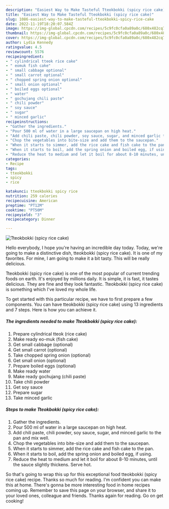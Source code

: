 ```yaml
---
description: "Easiest Way to Make Tasteful Tteokbokki (spicy rice cake)"
title: "Easiest Way to Make Tasteful Tteokbokki (spicy rice cake)"
slug: 1086-easiest-way-to-make-tasteful-tteokbokki-spicy-rice-cake
date: 2022-11-19T18:20:07.584Z
image: https://img-global.cpcdn.com/recipes/5c9fc0cfa0a89a0c/680x482cq70/tteokbokki-spicy-rice-cake-recipe-main-photo.jpg
thumbnail: https://img-global.cpcdn.com/recipes/5c9fc0cfa0a89a0c/680x482cq70/tteokbokki-spicy-rice-cake-recipe-main-photo.jpg
cover: https://img-global.cpcdn.com/recipes/5c9fc0cfa0a89a0c/680x482cq70/tteokbokki-spicy-rice-cake-recipe-main-photo.jpg
author: Lydia Kennedy
ratingvalue: 4.5
reviewcount: 5576
recipeingredient:
- " cylindrical tteok rice cake"
- " eomuk fish cake"
- " small cabbage optional"
- " small carrot optional"
- " chopped spring onion optional"
- " small onion optional"
- " boiled eggs optional"
- " water"
- " gochujang chili paste"
- " chili powder"
- " soy sauce"
- " sugar"
- " minced garlic"
recipeinstructions:
- "Gather the ingredients."
- "Pour 500 ml of water in a large saucepan on high heat."
- "Add chili paste, chili powder, soy sauce, sugar, and minced garlic to the pan and mix well."
- "Chop the vegetables into bite-size and add them to the saucepan."
- "When it starts to simmer, add the rice cake and fish cake to the pan."
- "When it starts to boil, add the spring onion and boiled egg, if using."
- "Reduce the heat to medium and let it boil for about 8-10 minutes, until the sauce slightly thickens. Serve hot."
categories:
- Recipe
tags:
- tteokbokki
- spicy
- rice

katakunci: tteokbokki spicy rice 
nutrition: 259 calories
recipecuisine: American
preptime: "PT12M"
cooktime: "PT50M"
recipeyield: "3"
recipecategory: Dinner

---
```



![Tteokbokki (spicy rice cake)](https://img-global.cpcdn.com/recipes/5c9fc0cfa0a89a0c/680x482cq70/tteokbokki-spicy-rice-cake-recipe-main-photo.jpg)

Hello everybody, I hope you're having an incredible day today. Today, we're going to make a distinctive dish, tteokbokki (spicy rice cake). It is one of my favorites. For mine, I am going to make it a bit tasty. This will be really delicious.

Tteokbokki (spicy rice cake) is one of the most popular of current trending foods on earth. It's enjoyed by millions daily. It is simple, it is fast, it tastes delicious. They are fine and they look fantastic. Tteokbokki (spicy rice cake) is something which I've loved my whole life.




To get started with this particular recipe, we have to first prepare a few components. You can have tteokbokki (spicy rice cake) using 13 ingredients and 7 steps. Here is how you can achieve it.

<!--inarticleads1-->

##### The ingredients needed to make Tteokbokki (spicy rice cake):

1. Prepare  cylindrical tteok (rice cake)
1. Make ready  eo-muk (fish cake)
1. Get  small cabbage (optional)
1. Get  small carrot (optional)
1. Take  chopped spring onion (optional)
1. Get  small onion (optional)
1. Prepare  boiled eggs (optional)
1. Make ready  water
1. Make ready  gochujang (chili paste)
1. Take  chili powder
1. Get  soy sauce
1. Prepare  sugar
1. Take  minced garlic




<!--inarticleads2-->

##### Steps to make Tteokbokki (spicy rice cake):

1. Gather the ingredients.
1. Pour 500 ml of water in a large saucepan on high heat.
1. Add chili paste, chili powder, soy sauce, sugar, and minced garlic to the pan and mix well.
1. Chop the vegetables into bite-size and add them to the saucepan.
1. When it starts to simmer, add the rice cake and fish cake to the pan.
1. When it starts to boil, add the spring onion and boiled egg, if using.
1. Reduce the heat to medium and let it boil for about 8-10 minutes, until the sauce slightly thickens. Serve hot.




So that's going to wrap this up for this exceptional food tteokbokki (spicy rice cake) recipe. Thanks so much for reading. I'm confident you can make this at home. There's gonna be more interesting food in home recipes coming up. Remember to save this page on your browser, and share it to your loved ones, colleague and friends. Thanks again for reading. Go on get cooking!
